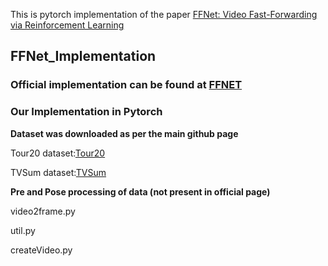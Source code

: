 
This is pytorch implementation of the paper  [FFNet: Video Fast-Forwarding via Reinforcement Learning](http://openaccess.thecvf.com/content_cvpr_2018/papers/Lan_FFNet_Video_Fast-Forwarding_CVPR_2018_paper.pdf)

## FFNet_Implementation

### Official implementation can be found at [FFNET](https://github.com/shuyueL/FFNet)

### Our Implementation in Pytorch

**Dataset was downloaded as per the main github page**

Tour20 dataset:[Tour20](https://vcg.ece.ucr.edu/)

TVSum dataset:[TVSum](https://github.com/yalesong/tvsum)

**Pre and Pose processing of data (not present in official page)**

video2frame.py

util.py

createVideo.py









